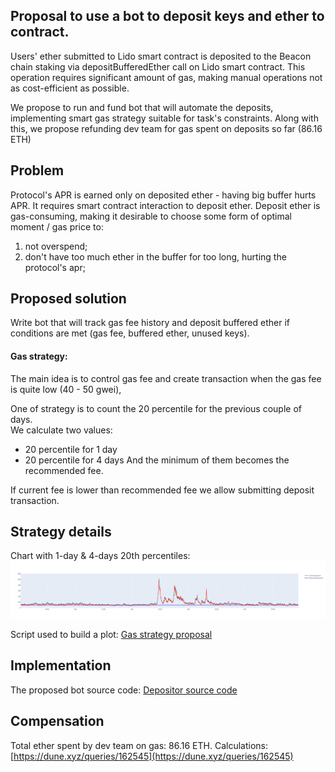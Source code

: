## Proposal to use a bot to deposit keys and ether to contract.

Users' ether submitted to Lido smart contract is deposited to the Beacon chain staking via depositBufferedEther call on Lido smart contract. 
This operation requires significant amount of gas, making manual operations not as cost-efficient as possible.  

We propose to run and fund bot that will automate the deposits, 
implementing smart gas strategy suitable for task's constraints.
Along with this, we propose refunding dev team for gas spent on deposits so far (86.16 ETH)

## Problem

Protocol's APR is earned only on deposited ether - having big buffer hurts APR. 
It requires smart contract interaction to deposit ether. 
Deposit ether is gas-consuming, making it desirable to choose some form of optimal moment / gas price to:
1. not overspend;
2. don't have too much ether in the buffer for too long, hurting the protocol's apr;

## Proposed solution

Write bot that will track gas fee history and deposit buffered ether if conditions are met (gas fee, buffered ether, unused keys).

#### Gas strategy:  
The main idea is to control gas fee and create transaction when the gas fee is quite low (40 - 50 gwei), 

One of strategy is to count the 20 percentile for the previous couple of days.  
We calculate two values:
- 20 percentile for 1 day
- 20 percentile for 4 days
And the minimum of them becomes the recommended fee.

If current fee is lower than recommended fee we allow submitting deposit transaction.

## Strategy details

Chart with 1-day & 4-days 20th percentiles:  
<img src="https://github.com/F4ever/gas-strategy/blob/master/plot_example.png" alt="Gas fee chart">
  
Script used to build a plot:
[Gas strategy proposal](https://github.com/F4ever/gas-strategy)

## Implementation

The proposed bot source code: [Depositor source code](https://github.com/lidofinance/depositor-bot)

## Compensation

Total ether spent by dev team on gas: 86.16 ETH.
Calculations: [https://dune.xyz/queries/162545](https://dune.xyz/queries/162545)
